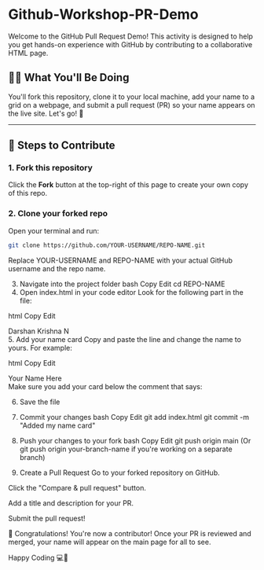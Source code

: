 # Github-Workshop-PR-Demo

Welcome to the GitHub Pull Request Demo! This activity is designed to help you get hands-on experience with GitHub by contributing to a collaborative HTML page.

## 👩‍💻 What You'll Be Doing

You'll fork this repository, clone it to your local machine, add your name to a grid on a webpage, and submit a pull request (PR) so your name appears on the live site. Let's go! 🚀

---

## 📌 Steps to Contribute

### 1. **Fork this repository**
Click the **Fork** button at the top-right of this page to create your own copy of this repo.

### 2. **Clone your forked repo**
Open your terminal and run:
```bash
git clone https://github.com/YOUR-USERNAME/REPO-NAME.git
```

Replace YOUR-USERNAME and REPO-NAME with your actual GitHub username and the repo name.

3. Navigate into the project folder
bash
Copy
Edit
cd REPO-NAME
4. Open index.html in your code editor
Look for the following part in the file:

html
Copy
Edit
<div class="grid">
  <!-- 🔽 Students will copy & paste the card below -->
  <div class="card">Darshan Krishna N</div>
  <!-- Add your card below this line -->
</div>
5. Add your name card
Copy and paste the line and change the name to yours. For example:

html
Copy
Edit
<div class="card">Your Name Here</div>
Make sure you add your card below the comment that says:
<!-- Add your card below this line -->

6. Save the file
7. Commit your changes
bash
Copy
Edit
git add index.html
git commit -m "Added my name card"
8. Push your changes to your fork
bash
Copy
Edit
git push origin main
(Or git push origin your-branch-name if you're working on a separate branch)

9. Create a Pull Request
Go to your forked repository on GitHub.

Click the "Compare & pull request" button.

Add a title and description for your PR.

Submit the pull request!

🎉 Congratulations!
You're now a contributor! Once your PR is reviewed and merged, your name will appear on the main page for all to see.

Happy Coding 💻💙
